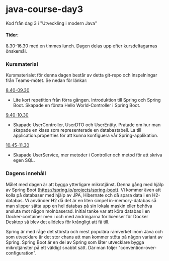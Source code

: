 # java-course-day3

Kod från dag 3 i "Utveckling i modern Java"


#### Tider:
8.30-16.30 med en timmes lunch. Dagen delas upp efter kursdeltagarnas önskemål.

### Kursmaterial
Kursmaterialet för denna dagen består av detta git-repo och inspelningar från Teams-mötet. Se nedan för länkar:


[8.40-09.30](https://combitechcloud-my.sharepoint.com/personal/martin_frisk_combitech_com/_layouts/15/onedrive.aspx?id=%2Fpersonal%2Fmartin%5Ffrisk%5Fcombitech%5Fcom%2FDocuments%2FRecordings%2FDag%203%20Java%2Dkurs%2D20220511%5F084008%2DM%C3%B6tesinspelning%2Emp4&parent=%2Fpersonal%2Fmartin%5Ffrisk%5Fcombitech%5Fcom%2FDocuments%2FRecordings&ga=1)
- Lite kort repetition från förra gången. Introduktion till Spring och Spring Boot. Skapade en första Hello World-Controller i Spring Boot.

[9.40-10.30](https://combitechcloud-my.sharepoint.com/personal/martin_frisk_combitech_com/_layouts/15/onedrive.aspx?id=%2Fpersonal%2Fmartin%5Ffrisk%5Fcombitech%5Fcom%2FDocuments%2FRecordings%2FDag%203%20Java%2Dkurs%2D20220511%5F094127%2DM%C3%B6tesinspelning%2Emp4&parent=%2Fpersonal%2Fmartin%5Ffrisk%5Fcombitech%5Fcom%2FDocuments%2FRecordings&ga=1)
- Skapade UserController, UserDTO och UserEntity. Pratade om hur man skapade en klass som representerade en databastabell. La till application.properties för att kunna konfiguera vår Spring-applikation.

[10.45-11.30](https://combitechcloud-my.sharepoint.com/personal/martin_frisk_combitech_com/_layouts/15/onedrive.aspx?id=%2Fpersonal%2Fmartin%5Ffrisk%5Fcombitech%5Fcom%2FDocuments%2FRecordings%2FDag%203%20Java%2Dkurs%2D20220511%5F104557%2DM%C3%B6tesinspelning%2Emp4&parent=%2Fpersonal%2Fmartin%5Ffrisk%5Fcombitech%5Fcom%2FDocuments%2FRecordings&ga=1)
- Skapade UserService, mer metoder i Controller och metod för att skriva egen SQL.



### Dagens innehåll

Målet med dagen är att bygga ytterligare mikrotjänst. Denna gång med hjälp av Spring Boot (https://spring.io/projects/spring-boot). Vi kommer även att kolla på databaser med hjälp av JPA, Hibernate och då spara data i en H2-databas. Vi använder H2 då det är en liten simpel in-memory-databas så man slipper sätta upp en hel databas på sin lokala maskin eller behöva ansluta mot någon molnbaserad. Initial tanke var att köra databas i en Docker-container men i och med ändringarna för licenser för Docker Desktop så blev det alldeles för krångligt att få till.

Spring är med råge det största och mest populära ramverket inom Java och som utvecklare är det stor chans att man kommer stöta på någon variant av Spring. Spring Boot är en del av Spring som låter utvecklare bygga mikrotjänster på ett väldigt snabbt sätt. Där man följer "convention-over-configuration".


